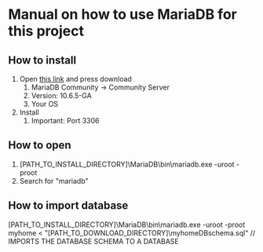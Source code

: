 # Manual on how to use MariaDB for this project

## How to install
1. Open [this link](https://mariadb.com/downloads/) and press download
   1. MariaDB Community -> Community Server
   2. Version: 10.6.5-GA
   3. Your OS
2. Install
   1. Important: Port 3306

## How to open
1. [PATH_TO_INSTALL_DIRECTORY]\MariaDB\bin\mariadb.exe -uroot -proot
2. Search for "mariadb"

## How to import database
[PATH_TO_INSTALL_DIRECTORY]\MariaDB\bin\mariadb.exe -uroot -proot myhome < "[PATH_TO_DOWNLOAD_DIRECTORY]\myhomeDBschema.sql" // IMPORTS THE DATABASE SCHEMA TO A DATABASE
